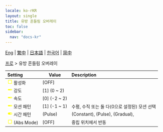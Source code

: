```yaml
---
locale: ko-rKR
layout: single
title: 유방 흔들림 오버레이
toc: false
sidebar:
  nav: "docs-kr"
---
```

[Eng](/dancexr/menu/2025.4/actor/shake_boobs_overlay) | [繁中](/tw/dancexr/menu/2025.4/actor/shake_boobs_overlay) | [日本語](/jp/dancexr/menu/2025.4/actor/shake_boobs_overlay) | [한국어](/kr/dancexr/menu/2025.4/actor/shake_boobs_overlay) | [简中](/zh/dancexr/menu/2025.4/actor/shake_boobs_overlay)

[프로](../menu#프로) > 유방 흔들림 오버레이



| Setting | Value | Description |
| :--- | --- | :--- |
|<nobr><img src="/images/icon/ic_check_off.png" alt="check off icon"/> 활성화</nobr>| [OFF] | 
|<nobr><img src="/images/icon/ic_slider.png" alt="slider icon"/> 강도</nobr>| [1] (0 ~ 2) | 
|<nobr><img src="/images/icon/ic_slider.png" alt="slider icon"/> 속도</nobr>| [0] (-2 ~ 2) | 
|<nobr><img src="/images/icon/ic_slider.png" alt="slider icon"/> 모션 패턴</nobr>| [1] (-1 ~ 1) | 수평, 수직 또는 둘 다(0으로 설정된) 모션 선택
|<nobr><img src="/images/icon/ic_toggle_on.png" alt="toggle on icon"/> 시간 패턴</nobr>| (Pulse) | (Constant), (Pulse), (Gradual), 
|<nobr><img src="/images/icon/ic_check_off.png" alt="check off icon"/> (Abs Mode)</nobr>| [OFF] | 중립 위치에서 반동
